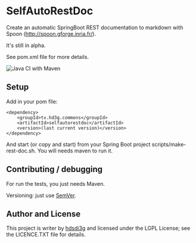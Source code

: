# SelfAutoRestDoc

Create an automatic SpringBoot REST documentation to markdown with Spoon (http://spoon.gforge.inria.fr/).

It's still in alpha.

See pom.xml file for more details.

![Java CI with Maven](https://github.com/hdsdi3g/selfautorestdoc/workflows/Java%20CI%20with%20Maven/badge.svg)

## Setup

Add in your pom file:

```
<dependency>
    <groupId>tv.hd3g.commons</groupId>
    <artifactId>selfautorestdoc</artifactId>
    <version>(last current version)</version>
</dependency>
```

And start (or copy and start) from your Spring Boot project scripts/make-rest-doc.sh. You will needs maven to run it.

## Contributing / debugging

For run the tests, you just needs Maven.

Versioning: just use [SemVer](https://semver.org/).

## Author and License

This project is writer by [hdsdi3g](https://github.com/hdsdi3g) and licensed under the LGPL License; see the LICENCE.TXT file for details.
